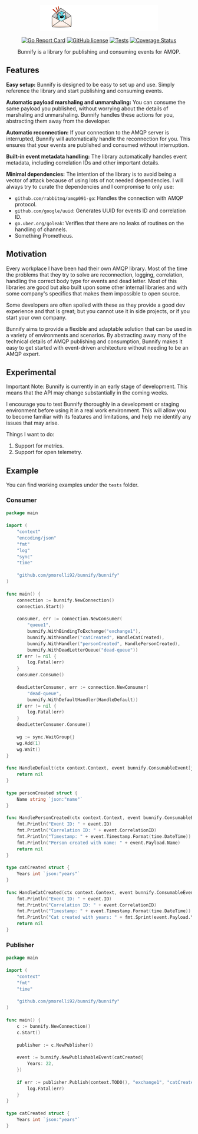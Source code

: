 <p align="center">
    <img src="logo.png" width="320px">
</p>

<div align="center">

[![Go Report Card](https://goreportcard.com/badge/github.com/pmorelli92/bunnify)](https://goreportcard.com/report/github.com/pmorelli92/bunnify)
[![GitHub license](https://img.shields.io/github/license/pmorelli92/bunnify)](LICENSE)
[![Tests](https://github.com/pmorelli92/bunnify/actions/workflows/main.yaml/badge.svg?branch=main)](https://github.com/pmorelli92/bunnify/actions/workflows/main.yaml)
[![Coverage Status](https://coveralls.io/repos/github/pmorelli92/bunnify/badge.svg?branch=main)](https://coveralls.io/github/pmorelli92/bunnify?branch=main)

Bunnify is a library for publishing and consuming events for AMQP.

</div>

## Features

**Easy setup:** Bunnify is designed to be easy to set up and use. Simply reference the library and start publishing and consuming events.

**Automatic payload marshaling and unmarshaling:** You can consume the same payload you published, without worrying about the details of marshaling and unmarshaling. Bunnify handles these actions for you, abstracting them away from the developer.

**Automatic reconnection:** If your connection to the AMQP server is interrupted, Bunnify will automatically handle the reconnection for you. This ensures that your events are published and consumed without interruption.

**Built-in event metadata handling:** The library automatically handles event metadata, including correlation IDs and other important details.

**Minimal dependencies:** The intention of the library is to avoid being a vector of attack because of using lots of not needed dependencies. I will always try to curate the dependencies and I compromise to only use:

- `github.com/rabbitmq/amqp091-go`: Handles the connection with AMQP protocol.
- `github.com/google/uuid`: Generates UUID for events ID and correlation ID.
- `go.uber.org/goleak`: Verifies that there are no leaks of routines on the handling of channels.
- Something Prometheus.

## Motivation

Every workplace I have been had their own AMQP library. Most of the time the problems that they try to solve are reconnection, logging, correlation, handling the correct body type for events and dead letter. Most of this libraries are good but also built upon some other internal libraries and with some company's specifics that makes them impossible to open source.

Some developers are often spoiled with these as they provide a good dev experience and that is great; but you cannot use it in side projects, or if you start your own company.

Bunnify aims to provide a flexible and adaptable solution that can be used in a variety of environments and scenarios. By abstracting away many of the technical details of AMQP publishing and consumption, Bunnify makes it easy to get started with event-driven architecture without needing to be an AMQP expert.

## Experimental

Important Note: Bunnify is currently in an early stage of development. This means that the API may change substantially in the coming weeks.

I encourage you to test Bunnify thoroughly in a development or staging environment before using it in a real work environment. This will allow you to become familiar with its features and limitations, and help me identify any issues that may arise.

Things I want to do:

1. Support for metrics.
2. Support for open telemetry.

## Example

You can find working examples under the `tests` folder.

### Consumer

```go
package main

import (
	"context"
	"encoding/json"
	"fmt"
	"log"
	"sync"
	"time"

	"github.com/pmorelli92/bunnify/bunnify"
)

func main() {
	connection := bunnify.NewConnection()
	connection.Start()

	consumer, err := connection.NewConsumer(
		"queue1",
		bunnify.WithBindingToExchange("exchange1"),
		bunnify.WithHandler("catCreated", HandleCatCreated),
		bunnify.WithHandler("personCreated", HandlePersonCreated),
		bunnify.WithDeadLetterQueue("dead-queue"))
	if err != nil {
		log.Fatal(err)
	}
	consumer.Consume()

	deadLetterConsumer, err := connection.NewConsumer(
		"dead-queue",
		bunnify.WithDefaultHandler(HandleDefault))
	if err != nil {
		log.Fatal(err)
	}
	deadLetterConsumer.Consume()

	wg := sync.WaitGroup{}
	wg.Add(1)
	wg.Wait()
}

func HandleDefault(ctx context.Context, event bunnify.ConsumableEvent[json.RawMessage]) error {
	return nil
}

type personCreated struct {
	Name string `json:"name"`
}

func HandlePersonCreated(ctx context.Context, event bunnify.ConsumableEvent[personCreated]) error {
	fmt.Println("Event ID: " + event.ID)
	fmt.Println("Correlation ID: " + event.CorrelationID)
	fmt.Println("Timestamp: " + event.Timestamp.Format(time.DateTime))
	fmt.Println("Person created with name: " + event.Payload.Name)
	return nil
}

type catCreated struct {
	Years int `json:"years"`
}

func HandleCatCreated(ctx context.Context, event bunnify.ConsumableEvent[catCreated]) error {
	fmt.Println("Event ID: " + event.ID)
	fmt.Println("Correlation ID: " + event.CorrelationID)
	fmt.Println("Timestamp: " + event.Timestamp.Format(time.DateTime))
	fmt.Println("Cat created with years: " + fmt.Sprint(event.Payload.Years))
	return nil
}
```

### Publisher

```go
package main

import (
	"context"
	"fmt"
	"time"

	"github.com/pmorelli92/bunnify/bunnify"
)

func main() {
	c := bunnify.NewConnection()
	c.Start()

	publisher := c.NewPublisher()

	event := bunnify.NewPublishableEvent(catCreated{
		Years: 22,
	})

	if err := publisher.Publish(context.TODO(), "exchange1", "catCreated", event); err != nil {
		log.Fatal(err)
	}
}

type catCreated struct {
	Years int `json:"years"`
}
```
